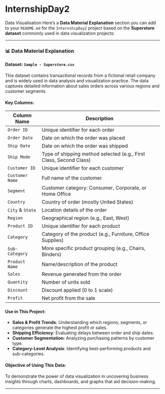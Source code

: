 # InternshipDay2
Data Visualisation
Here’s a **Data Material Explanation** section you can add to your `README.md` for the `InternshipDay2` project based on the **Superstore dataset** commonly used in data visualization projects:

---

### 📊 Data Material Explanation

#### Dataset: `Sample - Superstore.csv`

This dataset contains transactional records from a fictional retail company and is widely used in data analysis and visualization practice. The data captures detailed information about sales orders across various regions and customer segments.

#### Key Columns:

| Column Name      | Description                                                        |
| ---------------- | ------------------------------------------------------------------ |
| `Order ID`       | Unique identifier for each order                                   |
| `Order Date`     | Date on which the order was placed                                 |
| `Ship Date`      | Date on which the order was shipped                                |
| `Ship Mode`      | Type of shipping method selected (e.g., First Class, Second Class) |
| `Customer ID`    | Unique identifier for each customer                                |
| `Customer Name`  | Full name of the customer                                          |
| `Segment`        | Customer category: Consumer, Corporate, or Home Office             |
| `Country`        | Country of order (mostly United States)                            |
| `City` & `State` | Location details of the order                                      |
| `Region`         | Geographical region (e.g., East, West)                             |
| `Product ID`     | Unique identifier for each product                                 |
| `Category`       | Category of the product (e.g., Furniture, Office Supplies)         |
| `Sub-Category`   | More specific product grouping (e.g., Chairs, Binders)             |
| `Product Name`   | Name/description of the product                                    |
| `Sales`          | Revenue generated from the order                                   |
| `Quantity`       | Number of units sold                                               |
| `Discount`       | Discount applied (0 to 1 scale)                                    |
| `Profit`         | Net profit from the sale                                           |

#### Use in This Project:

* **Sales & Profit Trends**: Understanding which regions, segments, or categories generate the highest profit or sales.
* **Shipping Efficiency**: Evaluating delays between order and ship dates.
* **Customer Segmentation**: Analyzing purchasing patterns by customer type.
* **Category-Level Analysis**: Identifying best-performing products and sub-categories.

#### Objective of Using This Data:

To demonstrate the power of data visualization in uncovering business insights through charts, dashboards, and graphs that aid decision-making.

---


